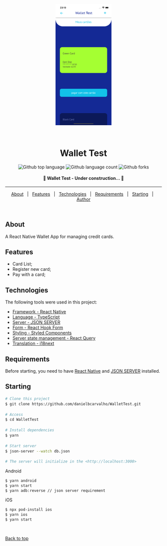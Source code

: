 <div align="center" id="top"> 
  <img  src="./assets/images/screenshots/paym.png" style="width: 180px" alt="Wallet Test" />

&#xa0;

</div>

<h1 align="center">Wallet Test</h1>

<p align="center">
  <img alt="Github top language" src="https://img.shields.io/github/languages/top/danielbcarvalho/WalletTest?color=green">

  <img alt="Github language count" src="https://img.shields.io/github/languages/count/danielbcarvalho/WalletTest?color=green">

  <img alt="Github forks" src="https://img.shields.io/github/forks/danielbcarvalho/WalletTest?color=green" />


</p>

<h4 align="center"> 
	🚧  Wallet Test - Under construction...  🚧
</h4> 

<hr>

<p align="center">
  <a href="#about">About</a> &#xa0; | &#xa0; 
  <a href="#features">Features</a> &#xa0; | &#xa0;
  <a href="#technologies">Technologies</a> &#xa0; | &#xa0;
  <a href="#requirements">Requirements</a> &#xa0; | &#xa0;
  <a href="#starting">Starting</a> &#xa0; | &#xa0;
  <a href="https://github.com/danielbcarvalho" target="_blank">Author</a>
</p>

<br>

## About

A React Native Wallet App for managing credit cards.


## Features
* Card List; 
* Register new card;
* Pay with a card;

## Technologies

The following tools were used in this project:

- [Framework - React Native](https://reactnative.dev/)
- [Language - TypeScript](https://www.typescriptlang.org/)
- [Server - JSON SERVER](https://github.com/typicode/json-server)
- [Form - React Hook Form](https://reactnavigation.org/)
- [Styling - Styled Components](https://reactnavigation.org/)
- [Server state management - React Query](https://reactnavigation.org/)
- [Translation - i18next](https://reactnavigation.org/)
  


## Requirements

Before starting, you need to have [React Native](https://reactnative.dev/docs/environment-setup) and [JSON SERVER](https://docs.expo.io/get-started/installation/) installed.

## Starting

```bash
# Clone this project
$ git clone https://github.com/danielbcarvalho/WalletTest.git

# Access
$ cd WalletTest

# Install dependencies
$ yarn 

# Start server
$ json-server --watch db.json

# The server will initialize in the <http://localhost:3000>
```
Android
```
$ yarn android
$ yarn start
$ yarn adb:reverse // json server requirement
```
iOS
```
$ npx pod-install ios
$ yarn ios
$ yarn start
```


&#xa0;

<a href="#top">Back to top</a>
